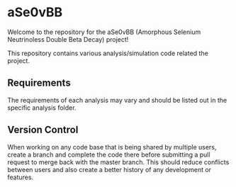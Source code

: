 # aSe0vBB

Welcome to the repository for the aSe0vBB (Amorphous Selenium Neutrinoless Double Beta Decay) project!

This repository contains various analysis/simulation code related the project.

## Requirements

The requirements of each analysis may vary and should be listed out in the specific analysis folder. 

## Version Control

When working on any code base that is being shared by multiple users, create a branch and complete the code there before submitting a pull request to merge back with the master branch. This should reduce conflicts between users and also create a better history of any development or features. 
